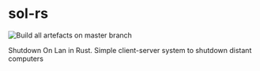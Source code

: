 # sol-rs

![Build all artefacts on master branch](https://github.com/tbagrel1/sol-rs/workflows/Build%20all%20artefacts%20on%20master%20branch/badge.svg)

Shutdown On Lan in Rust. Simple client-server system to shutdown distant computers
